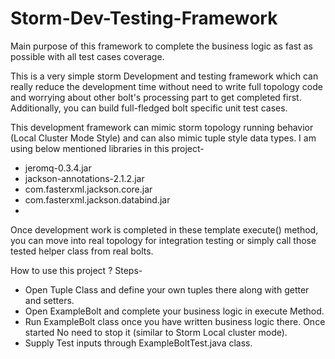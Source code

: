 # Storm-Dev-Testing-Framework
Main purpose of this framework to complete the business logic as fast as possible with all test cases coverage.

This is a very simple storm Development and testing framework which can really reduce the development time without need to write full topology code and worrying about other bolt's processing part to get completed first. Additionally, you can build full-fledged bolt specific unit test cases.
 
This development framework can mimic storm topology running behavior (Local Cluster Mode Style) and can also mimic tuple style data types. I am using below mentioned libraries in this project-

 - jeromq-0.3.4.jar
 - jackson-annotations-2.1.2.jar
 - com.fasterxml.jackson.core.jar
 - com.fasterxml.jackson.databind.jar
 -
Once development work is completed in these template execute() method, you can move into real topology for integration testing or simply call those tested helper class from real bolts.

How to use this project ?
Steps-
- Open Tuple Class and define your own tuples there along with getter and setters.
- Open ExampleBolt and complete your business logic in execute Method.
- Run ExampleBolt class once you have written business logic there. Once started No need to stop it (similar to Storm Local cluster mode).
- Supply Test inputs through ExampleBoltTest.java class.
